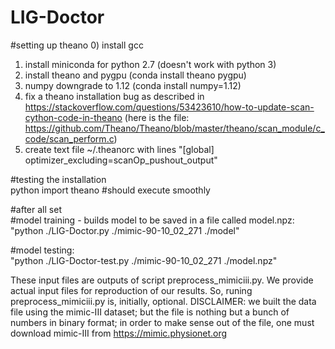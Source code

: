 # LIG-Doctor
#setting up theano
0) install gcc
1) install miniconda for python 2.7 (doesn't work with python 3)
2) install theano and pygpu (conda install theano pygpu)
3) numpy downgrade to 1.12 (conda install numpy=1.12)
4) fix a theano installation bug as described in
https://stackoverflow.com/questions/53423610/how-to-update-scan-cython-code-in-theano
(here is the file: https://github.com/Theano/Theano/blob/master/theano/scan_module/c_code/scan_perform.c)
5) create text file ~/.theanorc with lines
"[global]
optimizer_excluding=scanOp_pushout_output"

#testing the installation\
	python
	import theano #should execute smoothly


#after all set\
#model training - builds model to be saved in a file called model.npz:\
	"python ./LIG-Doctor.py ./mimic-90-10_02_271 ./model"

#model testing:\
	"python ./LIG-Doctor-test.py ./mimic-90-10_02_271 ./model.npz"

These input files are outputs of script preprocess_mimiciii.py.
We provide actual input files for reproduction of our results. So, runing preprocess_mimiciii.py is, initially, optional.
DISCLAIMER: we built the data file using the mimic-III dataset; but the file is nothing but a bunch of numbers in binary format;
in order to make sense out of the file, one must download mimic-III from https://mimic.physionet.org
